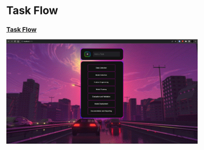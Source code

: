 # Task Flow

<h3>
<a href = "https://parzivalsupreme.github.io/task-flow/" target="blank">Task Flow</a>
</h3


<div align="left">
    <img src="public/Screenshot 2023-09-07 141323.png" >
</div>
